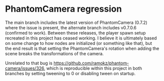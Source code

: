 # PhantomCamera regression

The main branch includes the latest version of PhantomCamera (0.7.2) where the issue is present, the alternate branch includes v0.7.0.6 (confirmed to work).
Between these releases, the player spawn setup recreated in this project has ceased working. I believe it is ultimately based on some change to how nodes are initialized (or something like that), but the end result is that setting the PhantomCamera's rotation when adding the scene breaks the transformations of the camera.

Unrelated to that bug is https://github.com/ramokz/phantom-camera/issues/326, which is reproducible within this project in both branches by setting tweening to 0 or disabling tween on startup.
